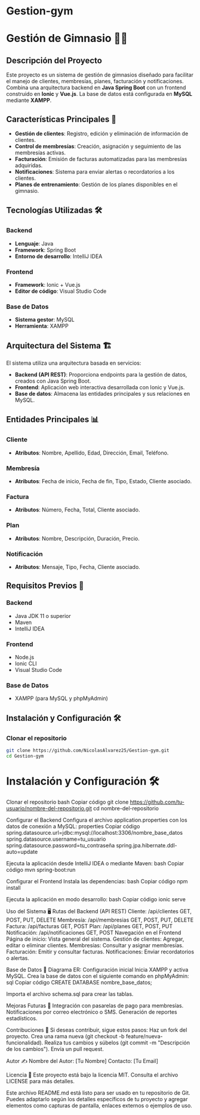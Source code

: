 # Gestion-gym
# Gestión de Gimnasio 🏋️‍♂️

## Descripción del Proyecto
Este proyecto es un sistema de gestión de gimnasios diseñado para facilitar el manejo de clientes, membresías, planes, facturación y notificaciones. Combina una arquitectura backend en **Java Spring Boot** con un frontend construido en **Ionic** y **Vue.js**. La base de datos está configurada en **MySQL** mediante **XAMPP**.

## Características Principales 🌟
- **Gestión de clientes**: Registro, edición y eliminación de información de clientes.
- **Control de membresías**: Creación, asignación y seguimiento de las membresías activas.
- **Facturación**: Emisión de facturas automatizadas para las membresías adquiridas.
- **Notificaciones**: Sistema para enviar alertas o recordatorios a los clientes.
- **Planes de entrenamiento**: Gestión de los planes disponibles en el gimnasio.

## Tecnologías Utilizadas 🛠️

### Backend
- **Lenguaje**: Java  
- **Framework**: Spring Boot  
- **Entorno de desarrollo**: IntelliJ IDEA  

### Frontend
- **Framework**: Ionic + Vue.js  
- **Editor de código**: Visual Studio Code  

### Base de Datos
- **Sistema gestor**: MySQL  
- **Herramienta**: XAMPP  

## Arquitectura del Sistema 🏗️
El sistema utiliza una arquitectura basada en servicios:
- **Backend (API REST)**: Proporciona endpoints para la gestión de datos, creados con Java Spring Boot.
- **Frontend**: Aplicación web interactiva desarrollada con Ionic y Vue.js.
- **Base de datos**: Almacena las entidades principales y sus relaciones en MySQL.

## Entidades Principales 📊
### Cliente
- **Atributos**: Nombre, Apellido, Edad, Dirección, Email, Teléfono.  

### Membresía
- **Atributos**: Fecha de inicio, Fecha de fin, Tipo, Estado, Cliente asociado.  

### Factura
- **Atributos**: Número, Fecha, Total, Cliente asociado.  

### Plan
- **Atributos**: Nombre, Descripción, Duración, Precio.  

### Notificación
- **Atributos**: Mensaje, Tipo, Fecha, Cliente asociado.  

## Requisitos Previos 🔧

### Backend
- Java JDK 11 o superior  
- Maven  
- IntelliJ IDEA

### Frontend
- Node.js  
- Ionic CLI  
- Visual Studio Code  

### Base de Datos
- XAMPP (para MySQL y phpMyAdmin)  

## Instalación y Configuración 🛠️

### Clonar el repositorio
```bash
git clone https://github.com/NicolasAlvarez25/Gestion-gym.git
cd Gestion-gym
```

# Instalación y Configuración 🛠️
Clonar el repositorio
bash
Copiar código
git clone https://github.com/tu-usuario/nombre-del-repositorio.git
cd nombre-del-repositorio

Configurar el Backend
Configura el archivo application.properties con los datos de conexión a MySQL:
properties
Copiar código
spring.datasource.url=jdbc:mysql://localhost:3306/nombre_base_datos
spring.datasource.username=tu_usuario
spring.datasource.password=tu_contraseña
spring.jpa.hibernate.ddl-auto=update


Ejecuta la aplicación desde IntelliJ IDEA o mediante Maven:
bash
Copiar código
mvn spring-boot:run


Configurar el Frontend
Instala las dependencias:
bash
Copiar código
npm install


Ejecuta la aplicación en modo desarrollo:
bash
Copiar código
ionic serve



Uso del Sistema 🖥️
Rutas del Backend (API REST)
Cliente: /api/clientes
GET, POST, PUT, DELETE
Membresía: /api/membresias
GET, POST, PUT, DELETE
Factura: /api/facturas
GET, POST
Plan: /api/planes
GET, POST, PUT
Notificación: /api/notificaciones
GET, POST
Navegación en el Frontend
Página de inicio: Vista general del sistema.
Gestión de clientes: Agregar, editar o eliminar clientes.
Membresías: Consultar y asignar membresías.
Facturación: Emitir y consultar facturas.
Notificaciones: Enviar recordatorios o alertas.

Base de Datos 📂
Diagrama ER:
Configuración inicial
Inicia XAMPP y activa MySQL.
Crea la base de datos con el siguiente comando en phpMyAdmin:
sql
Copiar código
CREATE DATABASE nombre_base_datos;


Importa el archivo schema.sql para crear las tablas.

Mejoras Futuras 🚀
Integración con pasarelas de pago para membresías.
Notificaciones por correo electrónico o SMS.
Generación de reportes estadísticos.

Contribuciones 🤝
Si deseas contribuir, sigue estos pasos:
Haz un fork del proyecto.
Crea una rama nueva (git checkout -b feature/nueva-funcionalidad).
Realiza tus cambios y súbelos (git commit -m "Descripción de los cambios").
Envía un pull request.

Autor ✍️
Nombre del Autor: [Tu Nombre]
Contacto: [Tu Email]

Licencia 📜
Este proyecto está bajo la licencia MIT. Consulta el archivo LICENSE para más detalles.

Este archivo README.md está listo para ser usado en tu repositorio de Git. Puedes adaptarlo según los detalles específicos de tu proyecto y agregar elementos como capturas de pantalla, enlaces externos o ejemplos de uso.

